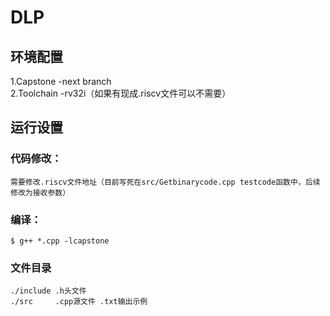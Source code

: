 # DLP
## 环境配置
1.Capstone -next branch <br>
2.Toolchain -rv32i（如果有现成.riscv文件可以不需要）

## 运行设置

### 代码修改：
    需要修改.riscv文件地址（目前写死在src/Getbinarycode.cpp testcode函数中，后续修改为接收参数）

### 编译：
    $ g++ *.cpp -lcapstone
    
### 文件目录
    ./include .h头文件
    ./src     .cpp源文件 .txt输出示例
